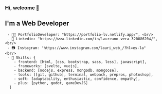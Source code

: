 ### Hi, welcome 👋
## I'm a Web Developer

     - 🐱‍💻 PortfolioDeveloper: "https://portfolio-lv.netlify.app/", <br/>
     - 👔 Linkedin: "https://www.linkedin.com/in/laureano-vera-320086204/", <br/>
     - 📷 Instagram: "https://www.instagram.com/lauri_web_/?hl=es-la" <br/>
     - 📘 Skills: {    
        - frontend: [html, [css, bootstrap, sass, less], javascript],  
        - frameworks: [svelte, vuejs],  
        - backend: [nodejs, express, mongodb, mongoose],   
        - tools: [[git, github], terminal, webpack, prepros, photoshop],  
        - soft: [adaptability, enthusiastic, confidence, empathy],  
        - plus: [python, godot, gameDevJS]   
      }
